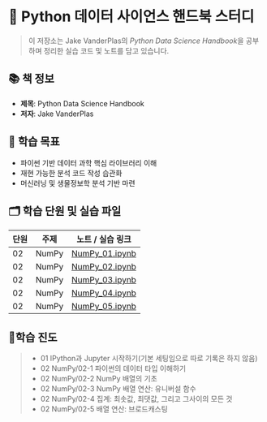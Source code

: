 # 🧠 Python 데이터 사이언스 핸드북 스터디

> 이 저장소는 Jake VanderPlas의 *Python Data Science Handbook*을 공부하며 정리한 실습 코드 및 노트를 담고 있습니다.

## 📚 책 정보
- **제목**: Python Data Science Handbook  
- **저자**: Jake VanderPlas  

## 🎯 학습 목표
- 파이썬 기반 데이터 과학 핵심 라이브러리 이해
- 재현 가능한 분석 코드 작성 습관화
- 머신러닝 및 생물정보학 분석 기반 마련

## 🗂️ 학습 단원 및 실습 파일

| 단원 | 주제 | 노트 / 실습 링크 |
|------|------|------------------|
| 02 | NumPy | [NumPy_01.ipynb](02_Numpy/Numpy_01.ipynb) |
| 02 | NumPy | [NumPy_02.ipynb](02_NumPy/NumPy_02.ipynb) |
| 02 | NumPy | [NumPy_03.ipynb](02_NumPy/NumPy_03.ipynb) |
| 02 | NumPy | [NumPy_04.ipynb](02_NumPy/NumPy_04.ipynb) |
| 02 | NumPy | [NumPy_05.ipynb](02_NumPy/NumPy_05.ipynb) |

## 🧾학습 진도

> - 01 IPython과 Jupyter 시작하기(기본 세팅임으로 따로 기록은 하지 않음)
> - 02 NumPy/02-1 파이썬의 데이터 타입 이해하기
> - 02 NumPy/02-2 NumPy 배열의 기초
> - 02 NumPy/02-3 NumPy 배열 연산: 유니버설 함수
> - 02 NumPy/02-4 집계: 최솟값, 최댓값, 그리고 그사이의 모든 것
> - 02 NumPy/02-5 배열 연산: 브로드캐스팅
